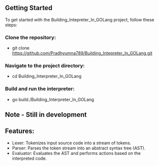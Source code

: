 ## Getting Started

To get started with the Building_Intepreter_In_GOLang project, follow these steps:

### Clone the repository:
- git clone https://github.com/Pradhyumna789/Building_Intepreter_In_GOLang.git

### Navigate to the project directory:
- cd Building_Interpreter_In_GOLang

### Build and run the interpreter:
- go build./Building_Interpreter_In_GOLang

## Note - Still in development 

## Features:
  - Lexer: Tokenizes input source code into a stream of tokens.
  - Parser: Parses the token stream into an abstract syntax tree (AST).
  - Evaluator: Evaluates the AST and performs actions based on the interpreted code.
